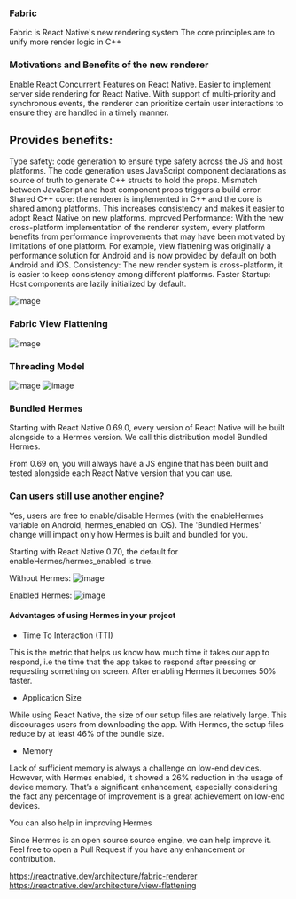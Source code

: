### Fabric
Fabric is React Native's new rendering system
The core principles are to unify more render logic in C++

### Motivations and Benefits of the new renderer

Enable React Concurrent Features on React Native.
Easier to implement server side rendering for React Native.
With support of multi-priority and synchronous events, the renderer can prioritize certain user interactions to ensure they are handled in a timely manner.


## Provides benefits:
Type safety: code generation to ensure type safety across the JS and host platforms. The code generation uses JavaScript component declarations as source of truth to generate C++ structs to hold the props. Mismatch between JavaScript and host component props triggers a build error.
Shared C++ core: the renderer is implemented in C++ and the core is shared among platforms. This increases consistency and makes it easier to adopt React Native on new platforms.
mproved Performance: With the new cross-platform implementation of the renderer system, every platform benefits from performance improvements that may have been motivated by limitations of one platform. For example, view flattening was originally a performance solution for Android and is now provided by default on both Android and iOS.
Consistency: The new render system is cross-platform, it is easier to keep consistency among different platforms.
Faster Startup: Host components are lazily initialized by default.




![image](https://github.com/NoatToan/tech/assets/49062153/9c2e94c3-9ccb-422b-89fe-2b8d159d6f6e)

### Fabric View Flattening 
![image](https://github.com/NoatToan/tech/assets/49062153/6114d3de-8ea3-4823-ad80-c1cdbbccef33)

### Threading Model
![image](https://github.com/NoatToan/tech/assets/49062153/0ceab406-ed2c-48be-93f2-e995495194f8)
![image](https://github.com/NoatToan/tech/assets/49062153/602fc0ef-8f03-48b4-bf69-b4fc25ea70ab)

### Bundled Hermes
Starting with React Native 0.69.0, every version of React Native will be built alongside to a Hermes version. We call this distribution model Bundled Hermes.

From 0.69 on, you will always have a JS engine that has been built and tested alongside each React Native version that you can use.

### Can users still use another engine?
Yes, users are free to enable/disable Hermes (with the enableHermes variable on Android, hermes_enabled on iOS). The 'Bundled Hermes' change will impact only how Hermes is built and bundled for you.

Starting with React Native 0.70, the default for enableHermes/hermes_enabled is true.

Without Hermes:
![image](https://github.com/NoatToan/tech/assets/49062153/0d3deb55-044a-403f-a6ee-37f0e40d8290)

Enabled Hermes:
![image](https://github.com/NoatToan/tech/assets/49062153/7d7ea97c-c62c-4880-8fb7-21a3e6c61e35)

#### Advantages of using Hermes in your project
- Time To Interaction (TTI) 

This is the metric that helps us know how much time it takes our app to respond, i.e the time that the app takes to respond after pressing or requesting something on screen. After enabling Hermes it becomes 50% faster.

- Application Size 

While using React Native, the size of our setup files are relatively large. This discourages users from downloading the app. With Hermes, the setup files reduce by at least 46% of the bundle size.

- Memory

Lack of sufficient memory is always a challenge on low-end devices. However, with Hermes enabled, it showed a 26% reduction in the usage of device memory. That’s a significant enhancement, especially considering the fact any percentage of improvement is a great achievement on low-end devices.

You can also help in improving Hermes

Since Hermes is an open source source engine, we can help improve it. Feel free to open a Pull Request if you have any enhancement or contribution.

https://reactnative.dev/architecture/fabric-renderer
https://reactnative.dev/architecture/view-flattening
